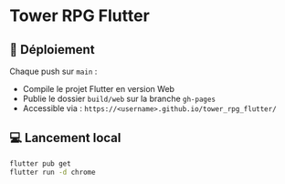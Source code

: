 # Tower RPG Flutter

## 🚀 Déploiement
Chaque push sur `main` :
- Compile le projet Flutter en version Web
- Publie le dossier `build/web` sur la branche `gh-pages`
- Accessible via : `https://<username>.github.io/tower_rpg_flutter/`

## 💻 Lancement local
```bash
flutter pub get
flutter run -d chrome
```
